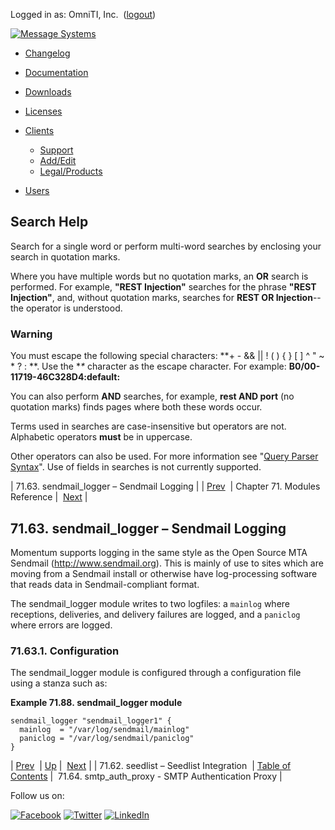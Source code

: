 Logged in as: OmniTI, Inc.  ([logout](https://support.messagesystems.com/logout.php))

[![Message Systems](https://support.messagesystems.com/images/ms-white205.png)](https://support.messagesystems.com/start.php) 

*   [Changelog](https://support.messagesystems.com/start.php?show=changelog)
*   [Documentation](https://support.messagesystems.com/docs/)
*   [Downloads](https://support.messagesystems.com/start.php)

*   [Licenses](https://support.messagesystems.com/license_summary.php)
*   <a href="">Clients</a>
    *   [Support](https://support.messagesystems.com/cs.php)
    *   [Add/Edit](https://support.messagesystems.com/edit_client.php)
    *   [Legal/Products](https://support.messagesystems.com/edit_products.php)
*   [Users](https://support.messagesystems.com/edit_customer.php)

## Search Help

Search for a single word or perform multi-word searches by enclosing your search in quotation marks.

Where you have multiple words but no quotation marks, an **OR** search is performed. For example, **"REST Injection"** searches for the phrase **"REST Injection"**, and, without quotation marks, searches for **REST OR Injection**--the operator is understood.

### Warning

You must escape the following special characters: **+ - && || ! ( ) { } [ ] ^ " ~ * ? : \**. Use the **\** character as the escape character. For example: **B0/00-11719-46C328D4\:default\:**

You can also perform **AND** searches, for example, **rest AND port** (no quotation marks) finds pages where both these words occur.

Terms used in searches are case-insensitive but operators are not. Alphabetic operators **must** be in uppercase.

Other operators can also be used. For more information see "[Query Parser Syntax](https://lucene.apache.org/core/old_versioned_docs/versions/3_0_0/queryparsersyntax.html)". Use of fields in searches is not currently supported.

| 71.63. sendmail_logger – Sendmail Logging |
| [Prev](modules.seedlist.php)  | Chapter 71. Modules Reference |  [Next](modules.smtp_auth_proxy.php) |

## 71.63. sendmail_logger – Sendmail Logging

<a class="indexterm" name="idp22957696"></a>

Momentum supports logging in the same style as the Open Source MTA Sendmail (http://www.sendmail.org). This is mainly of use to sites which are moving from a Sendmail install or otherwise have log-processing software that reads data in Sendmail-compliant format.

The sendmail_logger module writes to two logfiles: a `mainlog` where receptions, deliveries, and delivery failures are logged, and a `paniclog` where errors are logged.

### 71.63.1. Configuration

The sendmail_logger module is configured through a configuration file using a stanza such as:

<a name="example.sendmail_logger.3"></a>

**Example 71.88. sendmail_logger module**

```
sendmail_logger "sendmail_logger1" {
  mainlog  = "/var/log/sendmail/mainlog"
  paniclog = "/var/log/sendmail/paniclog"
}
```

| [Prev](modules.seedlist.php)  | [Up](modules.php) |  [Next](modules.smtp_auth_proxy.php) |
| 71.62. seedlist – Seedlist Integration  | [Table of Contents](index.php) |  71.64. smtp_auth_proxy - SMTP Authentication Proxy |

Follow us on:

[![Facebook](https://support.messagesystems.com/images/icon-facebook.png)](http://www.facebook.com/messagesystems) [![Twitter](https://support.messagesystems.com/images/icon-twitter.png)](http://twitter.com/#!/MessageSystems) [![LinkedIn](https://support.messagesystems.com/images/icon-linkedin.png)](http://www.linkedin.com/company/message-systems)